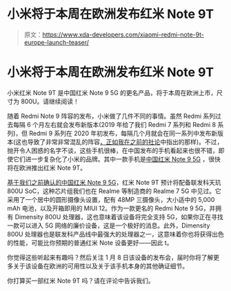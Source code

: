 # 小米将于本周在欧洲发布红米 Note 9T

> 原文：<https://www.xda-developers.com/xiaomi-redmi-note-9t-europe-launch-teaser/>

# 小米将于本周在欧洲发布红米 Note 9T

小米红米 Note 9T 是中国红米 Note 9 5G 的更名产品，将于本周在欧洲上市，尺寸为 800U。请继续阅读！

随着 Redmi Note 9 阵容的发布，小米做了几件不同的事情。虽然 Redmi 系列过去每隔 6 个月左右就会发布新版本(2019 年给了我们 Redmi 7 系列和 Redmi 8 系列)，但 Redmi 9 系列在 2020 年初发布，每隔几个月就会在同一系列中发布新版本(这也导致了非常非常混乱的阵容[，正如我在之前的社论](https://www.xda-developers.com/opinion-smartphone-branding-out-of-control/)中指出的那样)。不过，抛开令人困惑的名字不谈，这些手机很棒，在中国发布的手机看起来也很不错，即使它们进一步复杂化了小米的品牌。其中一款手机是[中国红米 Note 9 5G](https://www.xda-developers.com/xiaomi-redmi-note-9-pro-5g-4g-redmi-watch-china-launch/) ，很快将在欧洲推出红米 Note 9T。

[基于我们之前确认的中国红米 Note 9 5G](https://twitter.com/MishaalRahman/status/1333482519749070851)，红米 Note 9T 预计将配备联发科天玑 800U SoC，这种芯片组我们也在 Realme 等制造商的 Realme 7 5G 中见过。它采用了一个居中的圆形摄像头设置，配有 48MP 三摄像头，大小适中的 5,000 mAh 电池，以及开箱即用的 MIUI 12。作为一款更名的 Redmi Note 9 5G，并拥有 Dimensity 800U 处理器，这也意味着该设备将完全支持 5G，如果你正在寻找一款可以进入 5G 网络的廉价设备，这是一个极好的消息。此外，Dimensity 800U 处理器也是联发科产品线中最强大的处理器之一，这意味着你也将获得出色的性能，可能比你预期的普通红米 Note 设备更好——因此 t。

你觉得这些听起来有趣吗？然后关注 1 月 8 日该设备的发布会，届时你将了解更多关于该设备在欧洲的可用性以及关于该手机本身的其他确证细节。

你打算买一部红米 Note 9T 吗？请在评论中告诉我们。